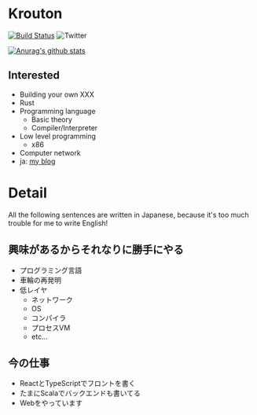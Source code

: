 # Krouton
[![Build Status](https://img.shields.io/badge/build-passing-brightgreen)](https://circleci.com/docs/) ![Twitter](https://img.shields.io/twitter/follow/Krout0n?label=follow&style=social) 

[![Anurag's github stats](https://github-readme-stats.vercel.app/api?username=Krout0n)](https://github.com/anuraghazra/github-readme-stats)


## Interested
- Building your own XXX
- Rust
- Programming language
  - Basic theory
  - Compiler/Interpreter
- Low level programming
  - x86
- Computer network
- ja: [my blog](https://krazy.tokinia.me)

# Detail
All the following sentences are written in Japanese, because it's too much trouble for me to write English!

## 興味があるからそれなりに勝手にやる
- プログラミング言語
- 車輪の再発明
- 低レイヤ
  - ネットワーク
  - OS
  - コンパイラ
  - プロセスVM
  - etc...

## 今の仕事
- ReactとTypeScriptでフロントを書く
- たまにScalaでバックエンドも書いてる
- Webをやっています
